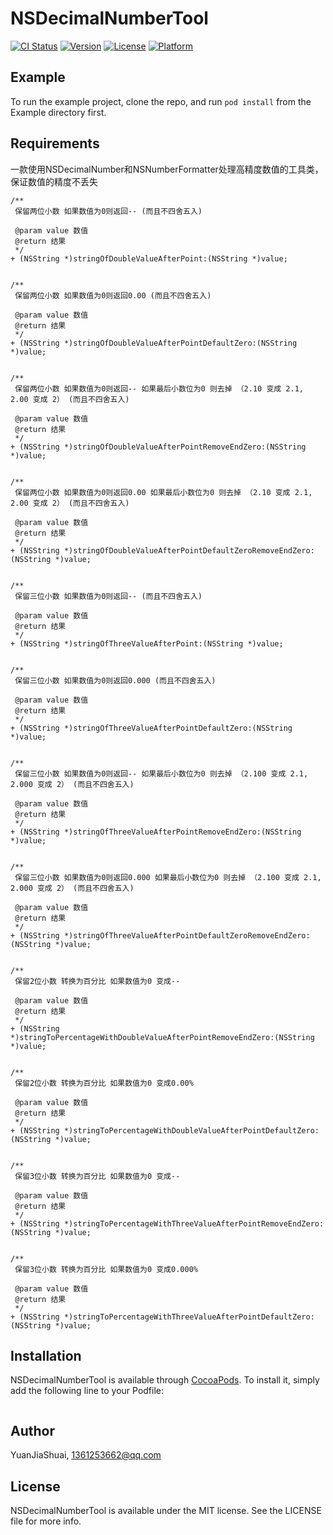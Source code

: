 # NSDecimalNumberTool

[![CI Status](https://img.shields.io/travis/YuanJiaShuai/NSDecimalNumberTool.svg?style=flat)](https://travis-ci.org/YuanJiaShuai/NSDecimalNumberTool)
[![Version](https://img.shields.io/cocoapods/v/NSDecimalNumberTool.svg?style=flat)](https://cocoapods.org/pods/NSDecimalNumberTool)
[![License](https://img.shields.io/cocoapods/l/NSDecimalNumberTool.svg?style=flat)](https://cocoapods.org/pods/NSDecimalNumberTool)
[![Platform](https://img.shields.io/cocoapods/p/NSDecimalNumberTool.svg?style=flat)](https://cocoapods.org/pods/NSDecimalNumberTool)

## Example

To run the example project, clone the repo, and run `pod install` from the Example directory first.

## Requirements

一款使用NSDecimalNumber和NSNumberFormatter处理高精度数值的工具类，保证数值的精度不丢失
```
/**
 保留两位小数 如果数值为0则返回-- (而且不四舍五入)

 @param value 数值
 @return 结果
 */
+ (NSString *)stringOfDoubleValueAfterPoint:(NSString *)value;


/**
 保留两位小数 如果数值为0则返回0.00 (而且不四舍五入)

 @param value 数值
 @return 结果
 */
+ (NSString *)stringOfDoubleValueAfterPointDefaultZero:(NSString *)value;


/**
 保留两位小数 如果数值为0则返回-- 如果最后小数位为0 则去掉 （2.10 变成 2.1, 2.00 变成 2） (而且不四舍五入)

 @param value 数值
 @return 结果
 */
+ (NSString *)stringOfDoubleValueAfterPointRemoveEndZero:(NSString *)value;


/**
 保留两位小数 如果数值为0则返回0.00 如果最后小数位为0 则去掉 （2.10 变成 2.1, 2.00 变成 2） (而且不四舍五入)

 @param value 数值
 @return 结果
 */
+ (NSString *)stringOfDoubleValueAfterPointDefaultZeroRemoveEndZero:(NSString *)value;


/**
 保留三位小数 如果数值为0则返回-- (而且不四舍五入)

 @param value 数值
 @return 结果
 */
+ (NSString *)stringOfThreeValueAfterPoint:(NSString *)value;


/**
 保留三位小数 如果数值为0则返回0.000 (而且不四舍五入)

 @param value 数值
 @return 结果
 */
+ (NSString *)stringOfThreeValueAfterPointDefaultZero:(NSString *)value;


/**
 保留三位小数 如果数值为0则返回-- 如果最后小数位为0 则去掉 （2.100 变成 2.1, 2.000 变成 2） (而且不四舍五入)

 @param value 数值
 @return 结果
 */
+ (NSString *)stringOfThreeValueAfterPointRemoveEndZero:(NSString *)value;


/**
 保留三位小数 如果数值为0则返回0.000 如果最后小数位为0 则去掉 （2.100 变成 2.1, 2.000 变成 2） (而且不四舍五入)

 @param value 数值
 @return 结果
 */
+ (NSString *)stringOfThreeValueAfterPointDefaultZeroRemoveEndZero:(NSString *)value;


/**
 保留2位小数 转换为百分比 如果数值为0 变成--

 @param value 数值
 @return 结果
 */
+ (NSString *)stringToPercentageWithDoubleValueAfterPointRemoveEndZero:(NSString *)value;


/**
 保留2位小数 转换为百分比 如果数值为0 变成0.00%

 @param value 数值
 @return 结果
 */
+ (NSString *)stringToPercentageWithDoubleValueAfterPointDefaultZero:(NSString *)value;


/**
 保留3位小数 转换为百分比 如果数值为0 变成--

 @param value 数值
 @return 结果
 */
+ (NSString *)stringToPercentageWithThreeValueAfterPointRemoveEndZero:(NSString *)value;


/**
 保留3位小数 转换为百分比 如果数值为0 变成0.000%

 @param value 数值
 @return 结果
 */
+ (NSString *)stringToPercentageWithThreeValueAfterPointDefaultZero:(NSString *)value;
```

## Installation

NSDecimalNumberTool is available through [CocoaPods](https://cocoapods.org). To install
it, simply add the following line to your Podfile:

```ruby

```

## Author

YuanJiaShuai, 1361253662@qq.com

## License

NSDecimalNumberTool is available under the MIT license. See the LICENSE file for more info.
